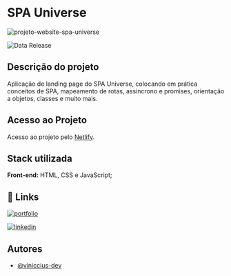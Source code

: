 
# SPA Universe

![projeto-website-spa-universe](https://github.com/viniccius-dev/spa-universe/assets/109040394/c9e27d49-759a-49af-9cb9-3a3910de3699)

![Data Release](https://img.shields.io/badge/date_release-november/23-yellow.svg)

## Descrição do projeto

Aplicação de landing page do SPA Universe, colocando em prática conceitos de SPA, mapeamento de rotas, assíncrono e promises, orientação a objetos, classes e muito mais.

## Acesso ao Projeto

Acesso ao projeto pelo [Netlify](https://viniccius-spa-universe.netlify.app/).
## Stack utilizada

**Front-end:** HTML, CSS e JavaScript;


## 🔗 Links
[![portfolio](https://img.shields.io/badge/portfolio-000?style=for-the-badge&logo=ko-fi&logoColor=white)](https://vinicciusdev.com/)

[![linkedin](https://img.shields.io/badge/linkedin-0A66C2?style=for-the-badge&logo=linkedin&logoColor=white)](https://www.linkedin.com/in/viniccius/)

## Autores

- [@viniccius-dev](https://github.com/viniccius-dev)

